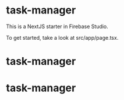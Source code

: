 # task-manager

This is a NextJS starter in Firebase Studio.

To get started, take a look at src/app/page.tsx.
# task-manager
# task-manager
